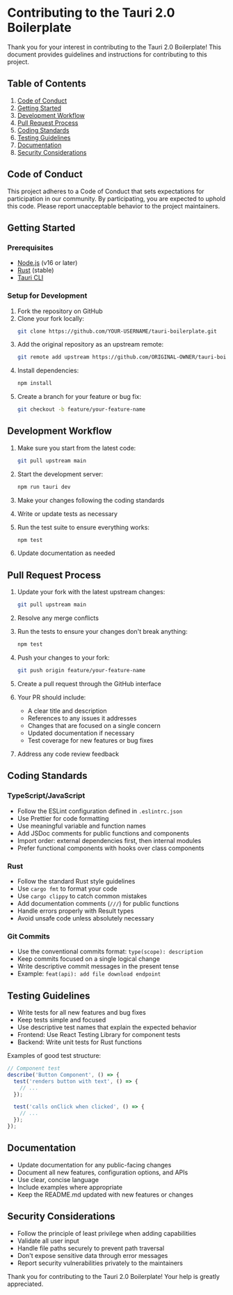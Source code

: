 # Contributing to the Tauri 2.0 Boilerplate

Thank you for your interest in contributing to the Tauri 2.0 Boilerplate! This document provides guidelines and instructions for contributing to this project.

## Table of Contents

1. [Code of Conduct](#code-of-conduct)
2. [Getting Started](#getting-started)
3. [Development Workflow](#development-workflow)
4. [Pull Request Process](#pull-request-process)
5. [Coding Standards](#coding-standards)
6. [Testing Guidelines](#testing-guidelines)
7. [Documentation](#documentation)
8. [Security Considerations](#security-considerations)

## Code of Conduct

This project adheres to a Code of Conduct that sets expectations for participation in our community. By participating, you are expected to uphold this code. Please report unacceptable behavior to the project maintainers.

## Getting Started

### Prerequisites

- [Node.js](https://nodejs.org/) (v16 or later)
- [Rust](https://www.rust-lang.org/tools/install) (stable)
- [Tauri CLI](https://tauri.app/v1/guides/getting-started/prerequisites)

### Setup for Development

1. Fork the repository on GitHub
2. Clone your fork locally:
   ```bash
   git clone https://github.com/YOUR-USERNAME/tauri-boilerplate.git
   ```
3. Add the original repository as an upstream remote:
   ```bash
   git remote add upstream https://github.com/ORIGINAL-OWNER/tauri-boilerplate.git
   ```
4. Install dependencies:
   ```bash
   npm install
   ```
5. Create a branch for your feature or bug fix:
   ```bash
   git checkout -b feature/your-feature-name
   ```

## Development Workflow

1. Make sure you start from the latest code:
   ```bash
   git pull upstream main
   ```

2. Start the development server:
   ```bash
   npm run tauri dev
   ```

3. Make your changes following the coding standards

4. Write or update tests as necessary

5. Run the test suite to ensure everything works:
   ```bash
   npm test
   ```

6. Update documentation as needed

## Pull Request Process

1. Update your fork with the latest upstream changes:
   ```bash
   git pull upstream main
   ```

2. Resolve any merge conflicts

3. Run the tests to ensure your changes don't break anything:
   ```bash
   npm test
   ```

4. Push your changes to your fork:
   ```bash
   git push origin feature/your-feature-name
   ```

5. Create a pull request through the GitHub interface

6. Your PR should include:
   - A clear title and description
   - References to any issues it addresses
   - Changes that are focused on a single concern
   - Updated documentation if necessary
   - Test coverage for new features or bug fixes

7. Address any code review feedback

## Coding Standards

### TypeScript/JavaScript

- Follow the ESLint configuration defined in `.eslintrc.json`
- Use Prettier for code formatting
- Use meaningful variable and function names
- Add JSDoc comments for public functions and components
- Import order: external dependencies first, then internal modules
- Prefer functional components with hooks over class components

### Rust

- Follow the standard Rust style guidelines
- Use `cargo fmt` to format your code
- Use `cargo clippy` to catch common mistakes
- Add documentation comments (`///`) for public functions
- Handle errors properly with Result types
- Avoid unsafe code unless absolutely necessary

### Git Commits

- Use the conventional commits format: `type(scope): description`
- Keep commits focused on a single logical change
- Write descriptive commit messages in the present tense
- Example: `feat(api): add file download endpoint`

## Testing Guidelines

- Write tests for all new features and bug fixes
- Keep tests simple and focused
- Use descriptive test names that explain the expected behavior
- Frontend: Use React Testing Library for component tests
- Backend: Write unit tests for Rust functions

Examples of good test structure:

```typescript
// Component test
describe('Button Component', () => {
  test('renders button with text', () => {
    // ...
  });

  test('calls onClick when clicked', () => {
    // ...
  });
});
```

## Documentation

- Update documentation for any public-facing changes
- Document all new features, configuration options, and APIs
- Use clear, concise language
- Include examples where appropriate
- Keep the README.md updated with new features or changes

## Security Considerations

- Follow the principle of least privilege when adding capabilities
- Validate all user input
- Handle file paths securely to prevent path traversal
- Don't expose sensitive data through error messages
- Report security vulnerabilities privately to the maintainers

Thank you for contributing to the Tauri 2.0 Boilerplate! Your help is greatly appreciated. 